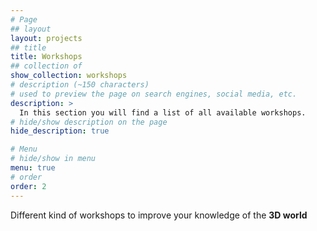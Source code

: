 ```yaml
---
# Page
## layout
layout: projects
## title
title: Workshops
## collection of 
show_collection: workshops
# description (~150 characters)
# used to preview the page on search engines, social media, etc.
description: >
  In this section you will find a list of all available workshops.
# hide/show description on the page
hide_description: true

# Menu
# hide/show in menu
menu: true
# order
order: 2
---
```


Different kind of workshops to improve your knowledge of the **3D world**
<br>
<br>
